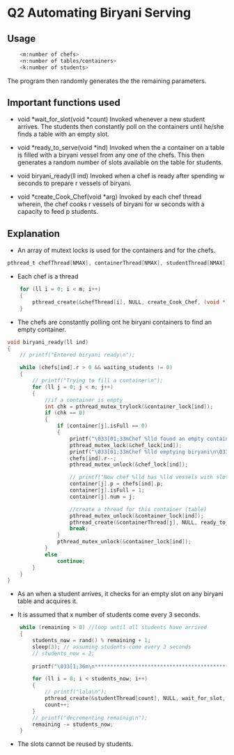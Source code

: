 # Q2 Automating Biryani Serving

## Usage

```bash
    <m:number of chefs>
    <n:number of tables/containers>
    <k:number of students>
```

The program then randomly generates the the remaining parameters.

## Important functions used

* void *wait_for_slot(void *count)
Invoked whenever a new student arrives. The students then constantly poll on the containers until he/she finds a table with an empty slot.

* void *ready_to_serve(void *ind)
Invoked when the a container on a table is filled with a biryani vessel from any one of the chefs.
This then generates a random number of slots available on the table for students.

* void biryani_ready(ll ind)
Invoked when a chef is ready after spending w seconds to prepare r vessels of biryani.

* void *create_Cook_Chef(void *arg)
Invoked by each chef thread wherein, the chef cooks r vessels of biryani for w seconds with a capacity to feed p students.

## Explanation

* An array of mutext locks is used for the containers and for the chefs.
```c
pthread_t chefThread[NMAX], containerThread[NMAX], studentThread[NMAX];
```

* Each chef is a thread
```c
    for (ll i = 0; i < m; i++)
    {
        pthread_create(&chefThread[i], NULL, create_Cook_Chef, (void *)i);
    }
```

* The chefs are constantly polling ont he biryani containers to find an empty container.
```c
void biryani_ready(ll ind)
{
    // printf("Entered biryani ready\n");

    while (chefs[ind].r > 0 && waiting_students != 0)
    {
        // printf("Trying to fill a container\n");
        for (ll j = 0; j < n; j++)
        {
            //if a container is empty
            int chk = pthread_mutex_trylock(&container_lock[ind]);
            if (chk == 0)
            {
                if (container[j].isFull == 0)
                {
                    printf("\033[01;33mChef %lld found an empty container at table %lld\n\033[0m", ind, j);
                    pthread_mutex_lock(&chef_lock[ind]);
                    printf("\033[01;33mChef %lld emptying biryani\n\033[0m", ind);
                    chefs[ind].r--;
                    pthread_mutex_unlock(&chef_lock[ind]);

                    // printf("Now chef %lld has %lld vessels with slots %lld\n", ind, chefs[ind].r, container[j].slots);
                    container[j].p = chefs[ind].p;
                    container[j].isFull = 1;
                    container[j].num = j;

                    //create a thread for this container (table)
                    pthread_mutex_unlock(&container_lock[ind]);
                    pthread_create(&containerThread[j], NULL, ready_to_serve, (void *)j);
                    break;
                }
                pthread_mutex_unlock(&container_lock[ind]);
            }
            else
                continue;
        }
    }
}
```

* As an when a student arrives, it checks for an empty slot on any biryani table and acquires it.

* It is assumed that x number of students come every 3 seconds.
```c
    while (remaining > 0) //loop until all students have arrived
    {
        students_now = rand() % remaining + 1;
        sleep(3); // assuming students come every 3 seconds
        // students_now = 2;
        
        printf("\033[1;36m\n************************************************\nTOTAL OF %lld STUDENTS ARRIVED\n************************************************\n\n\033[0m",students_now);

        for (ll i = 0; i < students_now; i++)
        {
            // printf("lala\n");
            pthread_create(&studentThread[count], NULL, wait_for_slot, (void *)count);
            count++;
        }
        // printf("decrementing remainig\n");
        remaining -= students_now;
    }
```

* The slots cannot be reused by students.
